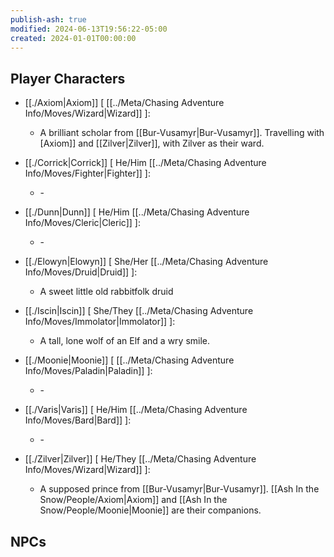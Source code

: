 ```yaml
---
publish-ash: true
modified: 2024-06-13T19:56:22-05:00
created: 2024-01-01T00:00:00
---
```

## Player Characters
- [[./Axiom|Axiom]] [  [[../Meta/Chasing Adventure Info/Moves/Wizard|Wizard]] ]: 
    - A brilliant scholar from [[Bur-Vusamyr|Bur-Vusamyr]]. Travelling with [Axiom]] and [[Zilver|Zilver]], with Zilver as their ward.

- [[./Corrick|Corrick]] [ He/Him [[../Meta/Chasing Adventure Info/Moves/Fighter|Fighter]] ]: 
    - \-

- [[./Dunn|Dunn]] [ He/Him [[../Meta/Chasing Adventure Info/Moves/Cleric|Cleric]] ]: 
    - \-

- [[./Elowyn|Elowyn]] [ She/Her [[../Meta/Chasing Adventure Info/Moves/Druid|Druid]] ]: 
    - A sweet little old rabbitfolk druid

- [[./Iscin|Iscin]] [ She/They [[../Meta/Chasing Adventure Info/Moves/Immolator|Immolator]] ]: 
    - A tall, lone wolf of an Elf and a wry smile.

- [[./Moonie|Moonie]] [  [[../Meta/Chasing Adventure Info/Moves/Paladin|Paladin]] ]: 
    - \-

- [[./Varis|Varis]] [ He/Him [[../Meta/Chasing Adventure Info/Moves/Bard|Bard]] ]: 
    - \-

- [[./Zilver|Zilver]] [ He/They [[../Meta/Chasing Adventure Info/Moves/Wizard|Wizard]] ]: 
    - A supposed prince from [[Bur-Vusamyr|Bur-Vusamyr]]. [[Ash In the Snow/People/Axiom|Axiom]] and [[Ash In the Snow/People/Moonie|Moonie]] are their companions.



	
## NPCs


